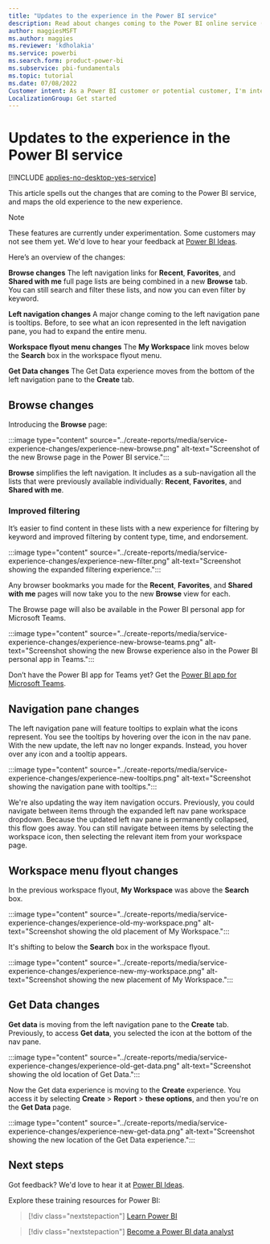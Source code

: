 ```yaml
---
title: "Updates to the experience in the Power BI service"
description: Read about changes coming to the Power BI online service (app.powerbi.com).
author: maggiesMSFT
ms.author: maggies
ms.reviewer: 'kdholakia'
ms.service: powerbi
ms.search.form: product-power-bi
ms.subservice: pbi-fundamentals
ms.topic: tutorial
ms.date: 07/08/2022
Customer intent: As a Power BI customer or potential customer, I'm interested in reading about the new experience in the Power BI service.
LocalizationGroup: Get started
---
```


# Updates to the experience in the Power BI service

[!INCLUDE [applies-no-desktop-yes-service](../includes/applies-no-desktop-yes-service.md)]

This article spells out the changes that are coming to the Power BI service, and maps the old experience to the new experience.

> [!NOTE]
> These features are currently under experimentation. Some customers may not see them yet. We'd love to hear your feedback at [Power BI Ideas](https://ideas.powerbi.com/ideas/).

Here’s an overview of the changes:

**Browse changes** The left navigation links for **Recent**, **Favorites**, and **Shared with me** full page lists are being combined in a new **Browse** tab. You can still search and filter these lists, and now you can even filter by keyword.

**Left navigation changes** A major change coming to the left navigation pane is tooltips. Before, to see what an icon represented in the left navigation pane, you had to expand the entire menu.

**Workspace flyout menu changes** The **My Workspace** link moves below the **Search** box in the workspace flyout menu.

**Get Data changes** The Get Data experience moves from the bottom of the left navigation pane to the **Create** tab.

## Browse changes

Introducing the **Browse** page: 
 
:::image type="content" source="../create-reports/media/service-experience-changes/experience-new-browse.png" alt-text="Screenshot of the new Browse page in the Power BI service.":::

**Browse** simplifies the left navigation. It includes as a sub-navigation all the lists that were previously available individually: **Recent**, **Favorites**, and **Shared with me**. 

### Improved filtering

It’s easier to find content in these lists with a new experience for filtering by keyword and improved filtering by content type, time, and endorsement.

:::image type="content" source="../create-reports/media/service-experience-changes/experience-new-filter.png" alt-text="Screenshot showing the expanded filtering experience.":::

Any browser bookmarks you made for the **Recent**, **Favorites**, and **Shared with me** pages will now take you to the new **Browse** view for each.

The Browse page will also be available in the Power BI personal app for Microsoft Teams. 

:::image type="content" source="../create-reports/media/service-experience-changes/experience-new-browse-teams.png" alt-text="Screenshot showing the new Browse experience also in the Power BI personal app in Teams.":::

Don’t have the Power BI app for Teams yet? Get the [Power BI app for Microsoft Teams](../collaborate-share/service-microsoft-teams-app.md).

## Navigation pane changes

The left navigation pane will feature tooltips to explain what the icons represent. You see the tooltips by hovering over the icon in the nav pane.  With the new update, the left nav no longer expands. Instead, you hover over any icon and a tooltip appears.

:::image type="content" source="../create-reports/media/service-experience-changes/experience-new-tooltips.png" alt-text="Screenshot showing the navigation pane with tooltips.":::

We're also updating the way item navigation occurs. Previously, you could navigate between items through the expanded left nav pane workspace dropdown. Because the updated left nav pane is permanently collapsed, this flow goes away. You can still navigate between items by selecting the workspace icon, then selecting the relevant item from your workspace page.

## Workspace menu flyout changes

In the previous workspace flyout, **My Workspace** was above the **Search** box.
 
:::image type="content" source="../create-reports/media/service-experience-changes/experience-old-my-workspace.png" alt-text="Screenshot showing the old placement of My Workspace."::: 

It's shifting to below the **Search** box in the workspace flyout.

:::image type="content" source="../create-reports/media/service-experience-changes/experience-new-my-workspace.png" alt-text="Screenshot showing the new placement of My Workspace.":::
 
## Get Data changes

**Get data** is moving from the left navigation pane to the **Create** tab. Previously, to access **Get data**, you selected the icon at the bottom of the nav pane.

:::image type="content" source="../create-reports/media/service-experience-changes/experience-old-get-data.png" alt-text="Screenshot showing the old location of Get Data.":::

Now the Get data experience is moving to the **Create** experience. You access it by selecting **Create** > **Report** > **these options**, and then you're on the **Get Data** page. 

:::image type="content" source="../create-reports/media/service-experience-changes/experience-new-get-data.png" alt-text="Screenshot showing the new location of the Get Data experience.":::

## Next steps

Got feedback? We'd love to hear it at [Power BI Ideas](https://ideas.powerbi.com/ideas/).

Explore these training resources for Power BI:

> [!div class="nextstepaction"]
>[Learn Power BI](/training/powerplatform/power-bi?WT.mc_id=powerbi_landingpage-docs-link)

> [!div class="nextstepaction"]
> [Become a Power BI data analyst](/users/microsoftpowerplatform-5978/collections/djwu3eywpk4nm)
